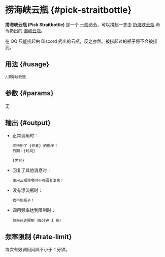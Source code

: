 # 捞海峡云瓶 {#pick-straitbottle}

**捞海峡云瓶 (Pick Straitbottle)** 是一个 [一般命令](/general/)，可以捞起一支由 [扔海峡云瓶](/general/straitbottle/throw.md) 命令扔出的 [海峡云瓶](/general/straitbottle/)。

在 QQ 只能捞起由 Discord 扔出的云瓶，反之亦然。被捞起过的瓶子将不会被捞到。

## 用法 {#usage}

```
/捞海峡云瓶
```

## 参数 {#params}

无

## 输出 {#output}

* 正常调用时：

  ```
  你捞到了 {作者} 的瓶子！
  日期：{时间}
  
  {内容}
  ```

* 回复了其他消息时：

  ```
  使用云瓶命令时不可回复消息！
  ```

* 没有漂流瓶时：

  ```
  找不到瓶子！
  ```

* 调用频率达到限制时：

  ```
  频率已达限制（每分钟 1 条）
  ```

## 频率限制 {#rate-limit}

每次有效调用间隔不小于 1 分钟。